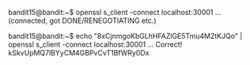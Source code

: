 bandit15@bandit:~$ openssl s_client -connect localhost:30001
...
(connected, got DONE/RENEGOTIATING etc.)

bandit15@bandit:~$ echo "8xCjnmgoKbGLhHFAZlGE5Tmu4M2tKJQo" | openssl s_client -connect localhost:30001
...
Correct!
kSkvUpMQ7lBYyCM4GBPvCvT1BfWRy0Dx
